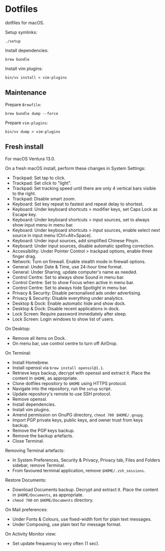 # Dotfiles

dotfiles for macOS.

Setup symlinks:

```
./setup
```

Install dependencies:

```
brew bundle
```

Install vim plugins:

```
bin/vv install < vim-plugins
```

## Maintenance

Prepare `Brewfile`:

```
brew bundle dump --force
```

Prepare `vim-plugins`:

```
bin/vv dump > vim-plugins
```

## Fresh install

For macOS Ventura 13.0.

On a fresh macOS install, perform these changes in System Settings:

  - Trackpad: Set tap to click.
  - Trackpad: Set click to "light".
  - Trackpad: Set tracking speed until there are only 4 vertical bars visible to the right.
  - Trackpad: Disable smart zoom.
  - Keyboard: Set key repeat to fastest and repeat delay to shortest.
  - Keyboard: Under keyboard shortcuts > modifier keys, set Caps Lock as Escape key.
  - Keyboard: Under keyboard shortcuts > input sources, set to always show input menu in menu bar.
  - Keyboard: Under keyboard shortcuts > input sources, enable select next source in input menu (Ctrl+Alt+Space).
  - Keyboard: Under input sources, add simplified Chinese Pinyin.
  - Keyboard: Under input sources, disable automatic spelling correction.
  - Accessibility: Under Pointer Control > trackpad options, enable three finger drag.
  - Network: Turn on firewall. Enable stealth mode in firewall options.
  - General: Under Date & Time, use 24-hour time format.
  - General: Under Sharing, update computer's name as needed.
  - Control Centre: Set to always show Sound in menu bar.
  - Control Centre: Set to show Focus when active in menu bar.
  - Control Centre: Set to always hide Spotlight in menu bar.
  - Privacy & Security: Disable personalised ads under advertising.
  - Privacy & Security: Disable everything under analytics.
  - Desktop & Dock: Enable automatic hide and show dock.
  - Desktop & Dock: Disable recent applications in dock.
  - Lock Screen: Require password immediately after sleep.
  - Lock Screen: Login windows to show list of users.

On Desktop:

  - Remove all items on Dock.
  - On menu bar, use control centre to turn off AirDrop.

On Terminal:

  - Install Homebrew.
  - Install openssl via `brew install openssl@1.1`.
  - Retrieve keys backup, decrypt with openssl and extract it. Place the content in `$HOME`, as appropriate.
  - Clone dotfiles repository to `$HOME` using HTTPS protocol.
  - Navigate into the repository, run the `setup` script.
  - Update repository's remote to use SSH protocol.
  - Remove openssl.
  - Install dependencies.
  - Install vim plugins.
  - Amend permission on GnuPG directory, `chmod 700 $HOME/.gnupg`.
  - Import PGP private keys, public keys, and owner trust from keys backup.
  - Remove the PGP keys backup.
  - Remove the backup artefacts.
  - Close Terminal.

Removing Terminal artefacts:

  - In System Preferences, Security & Privacy, Privacy tab, Files and Folders sidebar, remove Terminal.
  - From favoured terminal application, remove `$HOME/.zsh_sessions`.

Restore Documents:

  - Download Documents backup. Decrypt and extract it. Place the content in `$HOME/Documents`, as appropriate.
  - `chmod 700` on `$HOME/Documents` directory.

On Mail preferences:

  - Under Fonts & Colours, use fixed-width font for plain text messages.
  - Under Composing, use plain text for message format.

On Activity Monitor view:

  - Set update frequency to very often (1 sec).
